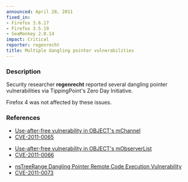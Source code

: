 ```yaml
---
announced: April 28, 2011
fixed_in:
- Firefox 3.6.17
- Firefox 3.5.19
- SeaMonkey 2.0.14
impact: Critical
reporter: regenrecht
title: Multiple dangling pointer vulnerabilities
---
```


<h3>Description</h3>

<p>Security researcher <strong>regenrecht</strong> reported several
dangling pointer vulnerabilities via TippingPoint's Zero Day
Initiative.</p>

<p class="note">Firefox 4 was not affected by these issues.</p>

<h3>References</h3>

<ul>
  <li><a href="https://bugzilla.mozilla.org/show_bug.cgi?id=634986">Use-after-free vulnerability in OBJECT's mChannel</a></li>
  <li><a class="ex-ref" href="http://cve.mitre.org/cgi-bin/cvename.cgi?name=CVE-2011-0065">CVE-2011-0065</a></li>
</ul>

<ul>
  <li><a href="https://bugzilla.mozilla.org/show_bug.cgi?id=634983">Use-after-free vulnerability in OBJECT's mObserverList</a></li>
  <li><a class="ex-ref" href="http://cve.mitre.org/cgi-bin/cvename.cgi?name=CVE-2011-0066">CVE-2011-0066</a></li>
</ul>

<ul>
  <li><a href="https://bugzilla.mozilla.org/show_bug.cgi?id=630919">nsTreeRange Dangling Pointer Remote Code Execution Vulnerability</a></li>
  <li><a class="ex-ref" href="http://cve.mitre.org/cgi-bin/cvename.cgi?name=CVE-2011-0073">CVE-2011-0073</a></li>
</ul>




